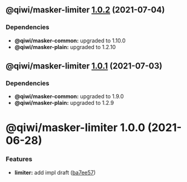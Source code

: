 ## @qiwi/masker-limiter [1.0.2](https://github.com/qiwi/masker/compare/@qiwi/masker-limiter@1.0.1...@qiwi/masker-limiter@1.0.2) (2021-07-04)





### Dependencies

* **@qiwi/masker-common:** upgraded to 1.10.0
* **@qiwi/masker-plain:** upgraded to 1.2.10

## @qiwi/masker-limiter [1.0.1](https://github.com/qiwi/masker/compare/@qiwi/masker-limiter@1.0.0...@qiwi/masker-limiter@1.0.1) (2021-07-03)





### Dependencies

* **@qiwi/masker-common:** upgraded to 1.9.0
* **@qiwi/masker-plain:** upgraded to 1.2.9

# @qiwi/masker-limiter 1.0.0 (2021-06-28)


### Features

* **limiter:** add impl draft ([ba7ee57](https://github.com/qiwi/masker/commit/ba7ee5703a108b6d18f50141f61d695bcd1c5a56))
